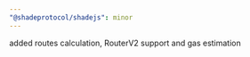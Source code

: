 ```yaml
---
"@shadeprotocol/shadejs": minor
---
```


added routes calculation, RouterV2 support and gas estimation
